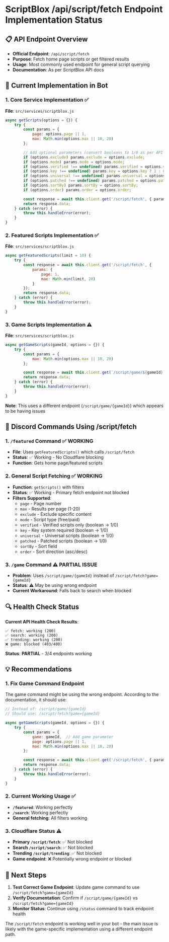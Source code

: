 # ScriptBlox /api/script/fetch Endpoint Implementation Status

## 📋 **API Endpoint Overview**
- **Official Endpoint**: `/api/script/fetch`
- **Purpose**: Fetch home page scripts or get filtered results
- **Usage**: Most commonly used endpoint for general script querying
- **Documentation**: As per ScriptBlox API docs

## 🔧 **Current Implementation in Bot**

### 1. **Core Service Implementation** ✅
**File**: `src/services/scriptblox.js`
```javascript
async getScripts(options = {}) {
    try {
        const params = {
            page: options.page || 1,
            max: Math.min(options.max || 10, 20)
        };

        // Add optional parameters (convert booleans to 1/0 as per API docs)
        if (options.exclude) params.exclude = options.exclude;
        if (options.mode) params.mode = options.mode;
        if (options.verified !== undefined) params.verified = options.verified ? 1 : 0;
        if (options.key !== undefined) params.key = options.key ? 1 : 0;
        if (options.universal !== undefined) params.universal = options.universal ? 1 : 0;
        if (options.patched !== undefined) params.patched = options.patched ? 1 : 0;
        if (options.sortBy) params.sortBy = options.sortBy;
        if (options.order) params.order = options.order;

        const response = await this.client.get('/script/fetch', { params });
        return response.data;
    } catch (error) {
        throw this.handleError(error);
    }
}
```

### 2. **Featured Scripts Implementation** ✅
**File**: `src/services/scriptblox.js`
```javascript
async getFeaturedScripts(limit = 10) {
    try {
        const response = await this.client.get('/script/fetch', {
            params: {
                page: 1,
                max: Math.min(limit, 20)
            }
        });
        return response.data;
    } catch (error) {
        throw this.handleError(error);
    }
}
```

### 3. **Game Scripts Implementation** ⚠️
**File**: `src/services/scriptblox.js`
```javascript
async getGameScripts(gameId, options = {}) {
    try {
        const params = {
            max: Math.min(options.max || 10, 20)
        };

        const response = await this.client.get(`/script/game/${gameId}`, { params });
        return response.data;
    } catch (error) {
        throw this.handleError(error);
    }
}
```
**Note**: This uses a different endpoint (`/script/game/{gameId}`) which appears to be having issues

## 🎯 **Discord Commands Using /script/fetch**

### 1. **`/featured` Command** ✅ **WORKING**
- **File**: Uses `getFeaturedScripts()` which calls `/script/fetch`
- **Status**: ✅ Working - No Cloudflare blocking
- **Function**: Gets home page/featured scripts

### 2. **General Script Fetching** ✅ **WORKING**
- **Function**: `getScripts()` with filters
- **Status**: ✅ Working - Primary fetch endpoint not blocked
- **Filters Supported**:
  - `page` - Page number
  - `max` - Results per page (1-20)
  - `exclude` - Exclude specific content
  - `mode` - Script type (free/paid)
  - `verified` - Verified scripts only (boolean → 1/0)
  - `key` - Key system required (boolean → 1/0)
  - `universal` - Universal scripts (boolean → 1/0)
  - `patched` - Patched scripts (boolean → 1/0)
  - `sortBy` - Sort field
  - `order` - Sort direction (asc/desc)

### 3. **`/game` Command** ⚠️ **PARTIAL ISSUE**
- **Problem**: Uses `/script/game/{gameId}` instead of `/script/fetch?game={gameId}`
- **Status**: ⚠️ May be using wrong endpoint
- **Current Workaround**: Falls back to search when blocked

## 🔍 **Health Check Status**

**Current API Health Check Results**:
```
✅ fetch: working (200)
✅ search: working (200) 
✅ trending: working (200)
❌ game: blocked (403/400)
```

**Status**: **PARTIAL** - 3/4 endpoints working

## 💡 **Recommendations**

### 1. **Fix Game Command Endpoint** 
The game command might be using the wrong endpoint. According to the documentation, it should use:
```javascript
// Instead of: /script/game/{gameId}
// Should use: /script/fetch?game={gameId}

async getGameScripts(gameId, options = {}) {
    try {
        const params = {
            game: gameId,  // Add game parameter
            page: options.page || 1,
            max: Math.min(options.max || 10, 20)
        };

        const response = await this.client.get('/script/fetch', { params });
        return response.data;
    } catch (error) {
        throw this.handleError(error);
    }
}
```

### 2. **Current Working Usage** ✅
- **`/featured`**: Working perfectly
- **`/search`**: Working perfectly 
- **General fetching**: All filters working

### 3. **Cloudflare Status** ⚠️
- **Primary `/script/fetch`**: ✅ Not blocked
- **Search `/script/search`**: ✅ Not blocked
- **Trending `/script/trending`**: ✅ Not blocked
- **Game endpoint**: ❌ Potentially wrong endpoint or blocked

## 🎯 **Next Steps**

1. **Test Correct Game Endpoint**: Update game command to use `/script/fetch?game={gameId}`
2. **Verify Documentation**: Confirm if `/script/game/{gameId}` vs `/script/fetch?game={gameId}` 
3. **Monitor Status**: Continue using `/status` command to track endpoint health

The `/script/fetch` endpoint is working well in your bot - the main issue is likely with the game-specific implementation using a different endpoint path.
